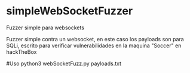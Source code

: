 # simpleWebSocketFuzzer
Fuzzer simple para websockets

Fuzzer simple contra un websocket, en este caso los payloads son para SQLi, 
escrito para verificar vulnerabilidades en la maquina "Soccer" en hackTheBox

#Uso python3 webSocketFuzz.py payloads.txt
